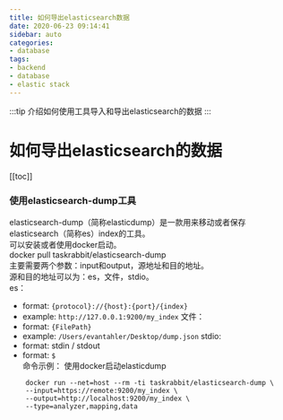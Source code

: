 ```yaml
---
title: 如何导出elasticsearch数据
date: 2020-06-23 09:14:41
sidebar: auto
categories:
- database
tags:
- backend
- database
- elastic stack
---
```

:::tip
介绍如何使用工具导入和导出elasticsearch的数据
:::
<!-- more -->
# 如何导出elasticsearch的数据
[[toc]]

<!-- ### 使用elasticsearch的自身功能导出导入数据 -->
<!-- elasticsearch提供了snapshot和restore的功能，可以导出index。 -->

### 使用elasticsearch-dump工具
elasticsearch-dump（简称elasticdump）是一款用来移动或者保存elasticsearch（简称es）index的工具。  
可以安装或者使用docker启动。  
docker pull taskrabbit/elasticsearch-dump  
主要需要两个参数：input和output，源地址和目的地址。  
源和目的地址可以为：es，文件，stdio。  
es：
* format: ```{protocol}://{host}:{port}/{index}```
* example: ```http://127.0.0.1:9200/my_index```
文件：
* format: ```{FilePath}```
* example: ```/Users/evantahler/Desktop/dump.json```
stdio:
* format: stdin / stdout
* format: ```$```  
命令示例：
使用docker启动elasticdump
```
    docker run --net=host --rm -ti taskrabbit/elasticsearch-dump \
    --input=https://remote:9200/my_index \
    --output=http://localhost:9200/my_index \
    --type=analyzer,mapping,data
```

